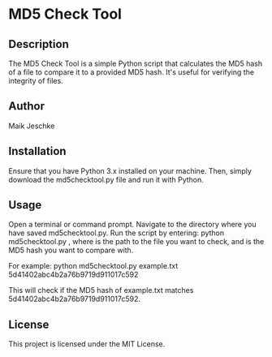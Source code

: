 <h1>MD5 Check Tool</h1>
<h2>Description</h2>
The MD5 Check Tool is a simple Python script that calculates the MD5 hash of a file to compare it to a provided MD5 hash. It's useful for verifying the integrity of files.

<h2>Author</h3>
Maik Jeschke

<h2>Installation</h2>
Ensure that you have Python 3.x installed on your machine. Then, simply download the md5checktool.py file and run it with Python.

<h2>Usage</h2>
Open a terminal or command prompt.
Navigate to the directory where you have saved md5checktool.py.
Run the script by entering: python md5checktool.py <path_to_file> <md5_checksum>, where <path_to_file> is the path to the file you want to check, and <md5_checksum> is the MD5 hash you want to compare with.
  
For example:
python md5checktool.py example.txt 5d41402abc4b2a76b9719d911017c592

This will check if the MD5 hash of example.txt matches 5d41402abc4b2a76b9719d911017c592.

<h2>License</h2>
This project is licensed under the MIT License.
